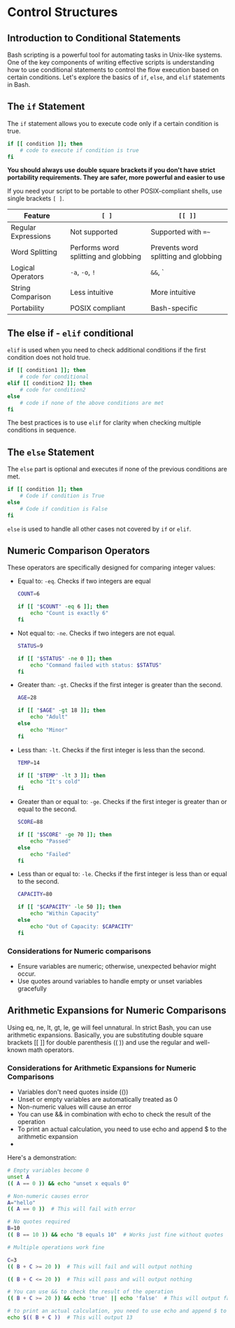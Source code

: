 # Control Structures

## Introduction to Conditional Statements

Bash scripting is a powerful tool for automating tasks in Unix-like systems. One of the key components of writing effective scripts is understanding how to use conditional statements to control the flow execution based on certain conditions. Let's explore the basics of `if`, `else`, and `elif` statements in Bash.

## The `if` Statement

The `if` statement allows you to execute code only if a certain condition is true.

```bash
if [[ condition ]]; then
    # code to execute if condition is true
fi
```

**You should always use double square brackets if you don't have strict portability requirements. They are safer, more powerful and easier to use**

If you need your script to be portable to other POSIX-compliant shells, use single brackets `[ ]`.

| Feature             | `[ ]`                               | `[[ ]]`                               |
|----------------------|---------------------------------------|----------------------------------------|
| Regular Expressions | Not supported                         | Supported with `=~`                    |
| Word Splitting       | Performs word splitting and globbing | Prevents word splitting and globbing |
| Logical Operators    | `-a`, `-o`, `!`                        | `&&`, `||`, `!`                       |
| String Comparison    | Less intuitive                        | More intuitive                         |
| Portability          | POSIX compliant                      | Bash-specific                           |

## The else if - `elif` conditional

`elif` is used when you need to check additional conditions if the first condition does not hold true.

```bash
if [[ condition1 ]]; then
    # code for conditional
elif [[ condition2 ]]; then
    # code for condition2
else
    # code if none of the above conditions are met
fi
```

The best practices is to use `elif` for clarity when checking multiple conditions in sequence.

## The `else` Statement

The `else` part is optional and executes if none of the previous conditions are met.

```bash
if [[ condition ]]; then
    # Code if condition is True
else
    # Code if condition is False
fi
```

`else` is used to handle all other cases not covered by `if` or `elif`.

## Numeric Comparison Operators

These operators are specifically designed for comparing integer values:

* Equal to: `-eq`. Checks if two integers are equal

    ```bash
    COUNT=6

    if [[ "$COUNT" -eq 6 ]]; then
        echo "Count is exactly 6"
    fi
    ```

* Not equal to: `-ne`. Checks if two integers are not equal.

    ```bash
    STATUS=9

    if [[ "$STATUS" -ne 0 ]]; then
        echo "Command failed with status: $STATUS"
    fi
    ```

* Greater than: `-gt`. Checks if the first integer is greater than the second.

    ```bash
    AGE=28

    if [[ "$AGE" -gt 18 ]]; then
        echo "Adult"
    else
        echo "Minor"
    fi
    ```

* Less than: `-lt`. Checks if the first integer is less than the second.

    ```bash
    TEMP=14

    if [[ "$TEMP" -lt 3 ]]; then
        echo "It's cold"
    fi
    ```

* Greater than or equal to: `-ge`. Checks if the first integer is greater than or equal to the second.

    ```bash
    SCORE=88

    if [[ "$SCORE" -ge 70 ]]; then
        echo "Passed"
    else
        echo "Failed"
    fi
    ```

* Less than or equal to: `-le`. Checks if the first integer is less than or equal to the second.

    ```bash
    CAPACITY=80

    if [[ "$CAPACITY" -le 50 ]]; then
        echo "Within Capacity"
    else
        echo "Out of Capacity: $CAPACITY"
    fi
    ```

### Considerations for Numeric comparisons

* Ensure variables are numeric; otherwise, unexpected behavior might occur.
* Use quotes around variables to handle empty or unset variables gracefully

## Arithmetic Expansions for Numeric Comparisons

Using eq, ne, lt, gt, le, ge will feel unnatural. In strict Bash, you can use arithmetic expansions. Basically, you are substituting double square brackets [[ ]] for double parenthesis (( )) and use the regular and well-known math operators.

### Considerations for Arithmetic Expansions for Numeric Comparisons

* Variables don't need quotes inside (())
* Unset or empty variables are automatically treated as 0
* Non-numeric values will cause an error
* You can use && in combination with echo to check the result of the operation
* To print an actual calculation, you need to use echo and append $ to the arithmetic expansion
*
Here's a demonstration:

```bash
# Empty variables become 0
unset A
(( A == 0 )) && echo "unset x equals 0"

# Non-numeric causes error
A="hello"
(( A == 0 ))  # This will fail with error

# No quotes required
B=10
(( B == 10 )) && echo "B equals 10"  # Works just fine without quotes

# Multiple operations work fine

C=3
(( B + C >= 20 ))  # This will fail and will output nothing

(( B + C <= 20 ))  # This will pass and will output nothing

# You can use && to check the result of the operation
(( B + C >= 20 )) && echo 'true' || echo 'false'  # This will output false

# to print an actual calculation, you need to use echo and append $ to the arithmetic expansion
echo $(( B + C ))  # This will output 13

```



